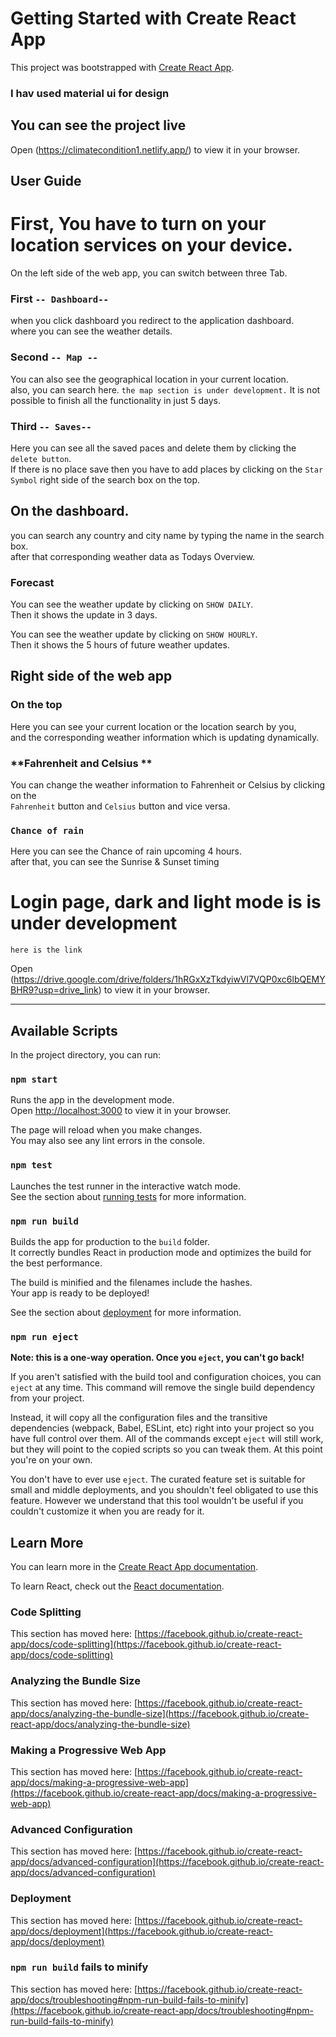# Getting Started with Create React App

This project was bootstrapped with [Create React App](https://github.com/facebook/create-react-app).

### I hav used material ui for design 

## You can see the project live 

Open (https://climatecondition1.netlify.app/) to view it in your browser.

## User Guide

# First, You have to turn on your location services on your device.

On the left side of the web app, you can switch between three Tab.

### First `-- Dashboard--`

when you click dashboard you redirect to the application dashboard.\
where you can see the weather details.

### Second `-- Map --`

You can also see the geographical location in your current location.\
also, you can search here. `the map section is under development.`
It is not possible to finish all the functionality in just 5 days. 

###  Third  `-- Saves-- `

Here you can see all the saved paces and delete them by clicking the `delete button`.\
If there is no place save then you have to add places by clicking on the `Star Symbol` right side of the search box on the top.

## On the dashboard.
you can search any country and city name by typing the name in the search box.\
after that corresponding weather data as Todays Overview.

### Forecast

You can see the weather update by clicking on `SHOW DAILY`.\
Then it shows the update in 3 days.

You can see the weather update by clicking on `SHOW HOURLY`.\
Then it shows the 5 hours of future weather updates.

## Right side of the web app

### On the top

 Here you can see your current location or the location search by you,\
 and the corresponding weather information which is updating dynamically.

 ### **Fahrenheit and Celsius **
 
 You can change the weather information to  Fahrenheit or Celsius by clicking  on the \
 `Fahrenheit` button and `Celsius` button and vice versa.
 
 ### `Chance of rain`
 
 Here you can see the Chance of rain upcoming 4 hours.\
 after that, you can see the Sunrise & Sunset timing
 
 

# Login page, dark and light mode is is under development 
`here is the link` 

Open (https://drive.google.com/drive/folders/1hRGxXzTkdyiwVl7VQP0xc6lbQEMYBHR9?usp=drive_link) to view it in your browser.



 ------------ -------------- -------------- -------------- ------------ ---------- ---------- 
  
## Available Scripts

In the project directory, you can run:

### `npm start`

Runs the app in the development mode.\
Open [http://localhost:3000](http://localhost:3000) to view it in your browser.

The page will reload when you make changes.\
You may also see any lint errors in the console.

### `npm test`

Launches the test runner in the interactive watch mode.\
See the section about [running tests](https://facebook.github.io/create-react-app/docs/running-tests) for more information.

### `npm run build`

Builds the app for production to the `build` folder.\
It correctly bundles React in production mode and optimizes the build for the best performance.

The build is minified and the filenames include the hashes.\
Your app is ready to be deployed!

See the section about [deployment](https://facebook.github.io/create-react-app/docs/deployment) for more information.

### `npm run eject`

**Note: this is a one-way operation. Once you `eject`, you can't go back!**

If you aren't satisfied with the build tool and configuration choices, you can `eject` at any time. This command will remove the single build dependency from your project.

Instead, it will copy all the configuration files and the transitive dependencies (webpack, Babel, ESLint, etc) right into your project so you have full control over them. All of the commands except `eject` will still work, but they will point to the copied scripts so you can tweak them. At this point you're on your own.

You don't have to ever use `eject`. The curated feature set is suitable for small and middle deployments, and you shouldn't feel obligated to use this feature. However we understand that this tool wouldn't be useful if you couldn't customize it when you are ready for it.

## Learn More

You can learn more in the [Create React App documentation](https://facebook.github.io/create-react-app/docs/getting-started).

To learn React, check out the [React documentation](https://reactjs.org/).

### Code Splitting

This section has moved here: [https://facebook.github.io/create-react-app/docs/code-splitting](https://facebook.github.io/create-react-app/docs/code-splitting)

### Analyzing the Bundle Size

This section has moved here: [https://facebook.github.io/create-react-app/docs/analyzing-the-bundle-size](https://facebook.github.io/create-react-app/docs/analyzing-the-bundle-size)

### Making a Progressive Web App

This section has moved here: [https://facebook.github.io/create-react-app/docs/making-a-progressive-web-app](https://facebook.github.io/create-react-app/docs/making-a-progressive-web-app)

### Advanced Configuration

This section has moved here: [https://facebook.github.io/create-react-app/docs/advanced-configuration](https://facebook.github.io/create-react-app/docs/advanced-configuration)

### Deployment

This section has moved here: [https://facebook.github.io/create-react-app/docs/deployment](https://facebook.github.io/create-react-app/docs/deployment)

### `npm run build` fails to minify

This section has moved here: [https://facebook.github.io/create-react-app/docs/troubleshooting#npm-run-build-fails-to-minify](https://facebook.github.io/create-react-app/docs/troubleshooting#npm-run-build-fails-to-minify)
